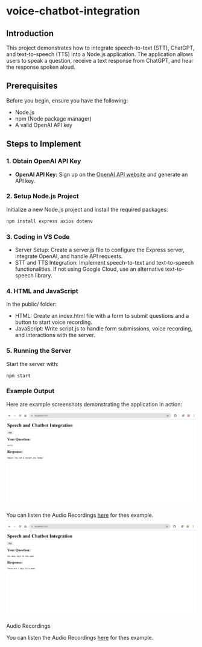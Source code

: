 # voice-chatbot-integration

## Introduction
This project demonstrates how to integrate speech-to-text (STT), ChatGPT, and text-to-speech (TTS) into a Node.js application. The application allows users to speak a question, receive a text response from ChatGPT, and hear the response spoken aloud.

## Prerequisites
Before you begin, ensure you have the following:
- Node.js
- npm (Node package manager)
- A valid OpenAI API key

## Steps to Implement

### 1. Obtain OpenAI API Key

- **OpenAI API Key:** Sign up on the [OpenAI API website](https://platform.openai.com/account/api-keys) and generate an API key.

### 2. Setup Node.js Project

Initialize a new Node.js project and install the required packages:

```bash
npm install express axios dotenv
```

### 3. Coding in VS Code

- Server Setup: Create a server.js file to configure the Express server, integrate OpenAI, and handle API requests.
- STT and TTS Integration: Implement speech-to-text and text-to-speech functionalities. If not using Google Cloud, use an alternative text-to-speech library.

### 4. HTML and JavaScript

In the public/ folder:
- HTML: Create an index.html file with a form to submit questions and a button to start voice recording.
- JavaScript: Write script.js to handle form submissions, voice recording, and interactions with the server.

### 5. Running the Server

Start the server with:

```bash
npm start
```

### Example Output

Here are example screenshots demonstrating the application in action:

![photo](IMG_5555.jpg)

You can listen the Audio Recordings [here](audio/تسجيل-جديد-٣٠.mp3) for thes example.

![photo](IMG_5554.jpg)

Audio Recordings

You can listen the Audio Recordings [here](audio/تسجيل-جديد-٣١.mp3) for thes example.
